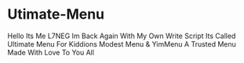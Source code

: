 # Utimate-Menu
Hello Its Me L7NEG Im Back Again With My Own Write Script Its Called Ultimate Menu For Kiddions Modest Menu &amp; YimMenu A Trusted Menu Made With Love To You All
